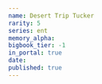 ```yaml
---
name: Desert Trip Tucker
rarity: 5
series: ent
memory_alpha:
bigbook_tier: -1
in_portal: true
date:
published: true
---
```



